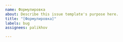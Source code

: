 ```yaml
---
name: Формулировка
about: Describe this issue template's purpose here.
title: "[Формулировка]"
labels: bug
assignees: palikhov

---
```



